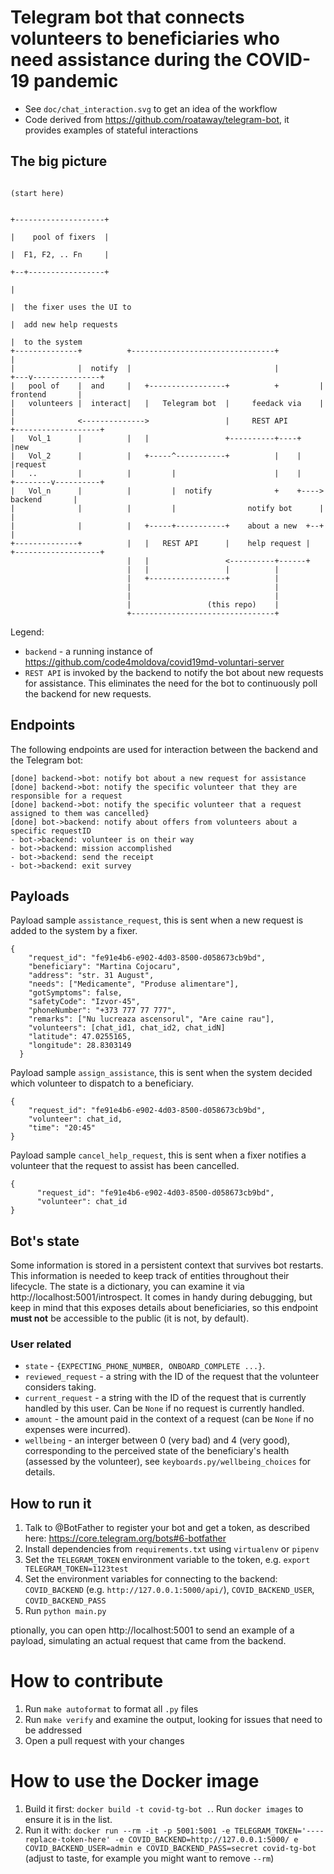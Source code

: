 # Telegram bot that connects volunteers to beneficiaries who need assistance during the COVID-19 pandemic

- See `doc/chat_interaction.svg` to get an idea of the workflow
- Code derived from https://github.com/roataway/telegram-bot, it provides examples of stateful interactions

## The big picture

```
                                                                          (start here)

                                                                      +--------------------+
                                                                      |    pool of fixers  |
                                                                      |  F1, F2, .. Fn     |
                                                                      +--+-----------------+
                                                                         |
                                                                         |  the fixer uses the UI to
                                                                         |  add new help requests
                                                                         |  to the system
+--------------+          +--------------------------------+             |
|              |  notify  |                                |         +---v---------------+
|   pool of    |  and     |   +-----------------+          +         |    frontend       |
|   volunteers |  interact|   |   Telegram bot  |     feedack via    |                   |
|              <-------------->                 |     REST API       +-------------------+
|   Vol_1      |          |   |                 +----------+----+             |new
|   Vol_2      |          |   +-----^-----------+          |    |             |request
|   ..         |          |         |                      |    |    +--------v----------+
|   Vol_n      |          |         |  notify              +    +---->     backend       |
|              |          |         |                notify bot      |                   |
|              |          |   +-----+-----------+    about a new  +--+                   |
+--------------+          |   |   REST API      |    help request |  +-------------------+
                          |   |                 <----------+------+
                          |   |                 |          |
                          |   +-----------------+          |
                          |                                |
                          |                                |
                          |                 (this repo)    |
                          +--------------------------------+

```

Legend:

- `backend` - a running instance of https://github.com/code4moldova/covid19md-voluntari-server
- `REST API` is invoked by the backend to notify the bot about new requests for assistance. This eliminates the need for
the bot to continuously poll the backend for new requests.

## Endpoints

The following endpoints are used for interaction between the backend and the Telegram bot:

    [done] backend->bot: notify bot about a new request for assistance
    [done] backend->bot: notify the specific volunteer that they are responsible for a request
    [done] backend->bot: notify the specific volunteer that a request assigned to them was cancelled}
    [done] bot->backend: notify about offers from volunteers about a specific requestID
    - bot->backend: volunteer is on their way
    - bot->backend: mission accomplished
    - bot->backend: send the receipt
    - bot->backend: exit survey
    
    
## Payloads

Payload sample `assistance_request`, this is sent when a new request is added to the system by a fixer.

    {
        "request_id": "fe91e4b6-e902-4d03-8500-d058673cb9bd",
        "beneficiary": "Martina Cojocaru",
        "address": "str. 31 August",
        "needs": ["Medicamente", "Produse alimentare"],
        "gotSymptoms": false,
        "safetyCode": "Izvor-45",
        "phoneNumber": "+373 777 77 777",
        "remarks": ["Nu lucreaza ascensorul", "Are caine rau"],
        "volunteers": [chat_id1, chat_id2, chat_idN]
        "latitude": 47.0255165,
        "longitude": 28.8303149
      }

Payload sample `assign_assistance`, this is sent when the system decided which volunteer to dispatch to a beneficiary.

    {
        "request_id": "fe91e4b6-e902-4d03-8500-d058673cb9bd",
        "volunteer": chat_id,
        "time": "20:45"
    }

Payload sample `cancel_help_request`, this is sent when a fixer notifies a volunteer that the request to assist has been cancelled.

    {
          "request_id": "fe91e4b6-e902-4d03-8500-d058673cb9bd",
          "volunteer": chat_id
    }

## Bot's state
Some information is stored in a persistent context that survives bot restarts. This information is needed to keep track
of entities throughout their lifecycle. The state is a dictionary, you can examine it via http://localhost:5001/introspect.
It comes in handy during debugging, but keep in mind that this exposes details about beneficiaries, so this endpoint
**must not** be accessible to the public (it is not, by default).

### User related

- `state` - `{EXPECTING_PHONE_NUMBER, ONBOARD_COMPLETE ...}`.
- `reviewed_request` - a string with the ID of the request that the volunteer considers taking.
- `current_request` - a string with the ID of the request that is currently handled by this user. Can be `None` if no
request is currently handled.
- `amount` - the amount paid in the context of a request (can be `None` if no expenses were incurred).
- `wellbeing` - an interger between 0 (very bad) and 4 (very good), corresponding to the perceived state of the
beneficiary's health (assessed by the volunteer), see `keyboards.py/wellbeing_choices` for details.




## How to run it

1. Talk to @BotFather to register your bot and get a token, as described here: https://core.telegram.org/bots#6-botfather
2. Install dependencies from `requirements.txt` using `virtualenv` or `pipenv`
3. Set the `TELEGRAM_TOKEN` environment variable to the token, e.g. `export TELEGRAM_TOKEN=1123test`
4. Set the environment variables for connecting to the backend: `COVID_BACKEND` (e.g. `http://127.0.0.1:5000/api/`),
`COVID_BACKEND_USER`, `COVID_BACKEND_PASS`
5. Run `python main.py`

ptionally, you can open http://localhost:5001 to send an example of a payload, simulating an actual request that came
from the backend.



# How to contribute

1. Run ``make autoformat`` to format all ``.py`` files
2. Run ``make verify`` and examine the output, looking for issues that need to be addressed
3. Open a pull request with your changes


# How to use the Docker image

1. Build it first: `docker build -t covid-tg-bot .`. Run `docker images` to ensure it is in the list.
2. Run it with: `docker run --rm -it -p 5001:5001 -e TELEGRAM_TOKEN='----replace-token-here' -e COVID_BACKEND=http://127.0.0.1:5000/ e COVID_BACKEND_USER=admin e COVID_BACKEND_PASS=secret covid-tg-bot` (adjust to
taste, for example you might want to remove `--rm`)
